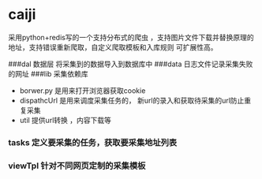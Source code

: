 # caiji
采用python+redis写的一个支持分布式的爬虫 ，支持图片文件下载并替换原理的地址，支持错误重新爬取，自定义爬取模板和入库规则 可扩展性高。

###dal   数据层 将采集到的数据导入到数据库中
###data  日志文件记录采集失败的网址
###lib   采集依赖库  
*    borwer.py 是用来打开浏览器获取cookie
*    dispathcUrl 是用来调度采集任务的， 新url的录入和获取待采集的url防止重复采集
*    util 提供url转换 ，内容下载等

### tasks   定义要采集的任务，获取要采集地址列表
### viewTpl 针对不同网页定制的采集模板
